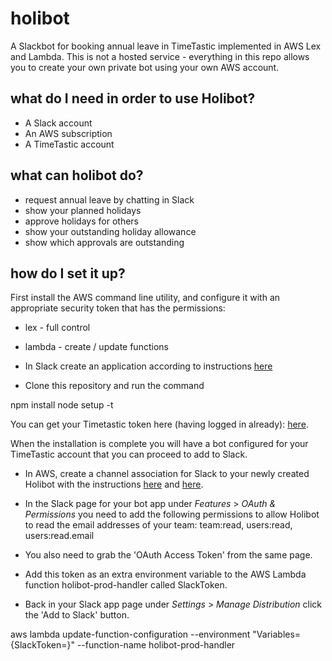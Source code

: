 # holibot

A Slackbot for booking annual leave in TimeTastic implemented in AWS Lex and Lambda. This is not a hosted service - everything in this repo allows you to create your own private bot using your own AWS account.

## what do I need in order to use Holibot?

* A Slack account
* An AWS subscription
* A TimeTastic account

## what can holibot do?

* request annual leave by chatting in Slack
* show your planned holidays
* approve holidays for others
* show your outstanding holiday allowance
* show which approvals are outstanding

## how do I set it up?

First install the AWS command line utility, and configure it with an appropriate security token that has the permissions:

* lex - full control
* lambda - create / update functions

* In Slack create an application according to instructions [here](http://docs.aws.amazon.com/lex/latest/dg/slack-bot-assoc-create-app.html)
* Clone this repository and run the command

npm install
node setup -t <your TimeTastic API token> 

You can get your Timetastic token here (having logged in already): [here](http://api.timetastic.com). 

When the installation is complete you will have a bot configured for your TimeTastic account that you can proceed to add to Slack.

* In AWS, create a channel association for Slack to your newly created Holibot with the instructions [here](http://docs.aws.amazon.com/lex/latest/dg/slack-bot-assoc-create-assoc.html) and [here](http://docs.aws.amazon.com/lex/latest/dg/slack-bot-back-in-slack-console.html).

* In the Slack page for your bot app under *Features* > *OAuth & Permissions* you need to add the following permissions to allow Holibot to read the email addresses of your team: team:read, users:read, users:read.email
* You also need to grab the 'OAuth Access Token' from the same page.
* Add this token as an extra environment variable to the AWS Lambda function holibot-prod-handler called SlackToken.
* Back in your Slack app page under *Settings* > *Manage Distribution* click the 'Add to Slack' button.

aws lambda update-function-configuration --environment "Variables={SlackToken=<your Slack Oauth token>}" --function-name holibot-prod-handler